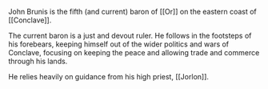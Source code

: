 John Brunis is the fifth (and current) baron of [[Or]] on the eastern coast of [[Conclave]]. 

The current baron is a just and devout ruler. He follows in the footsteps of his forebears, keeping himself out of the wider politics and wars of Conclave, focusing on keeping the peace and allowing trade and commerce through his lands. 

He relies heavily on guidance from his high priest, [[Jorlon]]. 